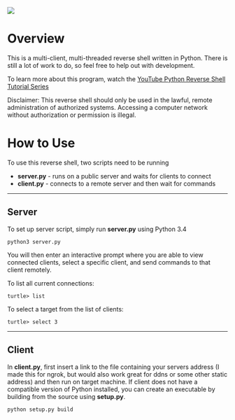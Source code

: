 ![](http://i.imgur.com/d0WX8Tv.png)


# Overview

This is a multi-client, multi-threaded reverse shell written in Python. There is still a lot of work to do, so feel free to help out with development.

To learn more about this program, watch the [YouTube Python Reverse Shell Tutorial Series](https://www.youtube.com/watch?v=1ObzpG_W_0o&list=PL6gx4Cwl9DGCbpkBEMiCaiu_3OL-_Bz_8&index=1)

Disclaimer: This reverse shell should only be used in the lawful, remote administration of authorized systems. Accessing a computer network without authorization or permission is illegal. 

# How to Use

To use this reverse shell, two scripts need to be running

* **server.py** - runs on a public server and waits for clients to connect
* **client.py** - connects to a remote server and then wait for commands

***

## Server

To set up server script, simply run **server.py** using Python 3.4

`python3 server.py`

You will then enter an interactive prompt where you are able to view connected clients, select a specific client, and send commands to that client remotely.

To list all current connections:

`turtle> list`

To select a target from the list of clients:

`turtle> select 3`

***

## Client

In **client.py**, first insert a link to the file containing your servers address (I made this for ngrok, but would also work great for ddns or some other static address) and then run on target machine. If client does not have a compatible version of Python installed, you can create an executable by building from the source using **setup.py**.

`python setup.py build`
